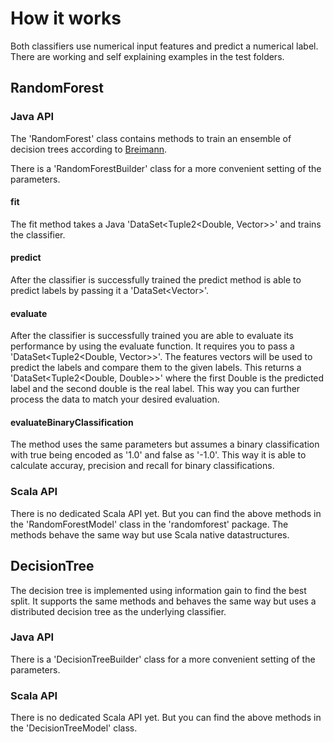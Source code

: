 # How it works
Both classifiers use numerical input features and predict a numerical label.
There are working and self explaining examples in the test folders.

## RandomForest

### Java API 
The 'RandomForest' class contains methods to train an ensemble of decision trees according to [Breimann](https://www.stat.berkeley.edu/~breiman/randomforest2001.pdf).

There is a 'RandomForestBuilder' class for a more convenient setting of the parameters.

#### fit 
The fit method takes a Java 'DataSet<Tuple2<Double, Vector<Double>>>' and trains the classifier. 

#### predict 
After the classifier is successfully trained the predict method is able to predict labels by passing it a 'DataSet<Vector<Double>>'.

#### evaluate
After the classifier is successfully trained you are able to evaluate its performance by using the evaluate function. 
It requires you to pass a 'DataSet<Tuple2<Double, Vector<Double>>>'. The features vectors will be used to predict the labels and compare them to the given labels. This returns a 'DataSet<Tuple2<Double, Double>>' where the first Double is the predicted label and the second double is the real label.
This way you can further process the data to match your desired evaluation.

#### evaluateBinaryClassification
The method uses the same parameters but assumes a binary classification with true being encoded as '1.0' and false as '-1.0'.
This way it is able to calculate accuray, precision and recall for binary classifications.

### Scala API
There is no dedicated Scala API yet. But you can find the above methods in the 'RandomForestModel' class in the 'randomforest' package.
The methods behave the same way but use Scala native datastructures.

## DecisionTree
The decision tree is implemented using information gain to find the best split.
It supports the same methods and behaves the same way but uses a distributed decision tree as the underlying classifier.

### Java API

There is a 'DecisionTreeBuilder' class for a more convenient setting of the parameters.

### Scala API
There is no dedicated Scala API yet. But you can find the above methods in the 'DecisionTreeModel' class.

